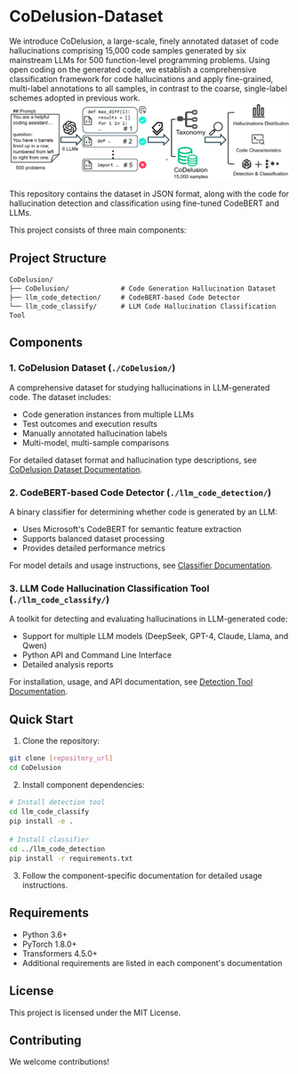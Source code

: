# CoDelusion-Dataset

We introduce CoDelusion, a large-scale, finely annotated dataset of code hallucinations comprising 15,000 code samples generated by six mainstream LLMs for 500 function-level programming problems. Using open coding on the generated code, we establish a comprehensive classification framework for code hallucinations and apply fine-grained, multi-label annotations to all samples, in contrast to the coarse, single-label schemes adopted in previous work.![overview](./assets/overview.png)

This repository contains the dataset in JSON format, along with the code for hallucination detection and classification using fine-tuned CodeBERT and LLMs.

This project consists of three main components:

## Project Structure

```
CoDelusion/
├── CoDelusion/             # Code Generation Hallucination Dataset
├── llm_code_detection/     # CodeBERT-based Code Detector 
└── llm_code_classify/      # LLM Code Hallucination Classification Tool
```

## Components

### 1. CoDelusion Dataset (`./CoDelusion/`)

A comprehensive dataset for studying hallucinations in LLM-generated code. The dataset includes:
- Code generation instances from multiple LLMs
- Test outcomes and execution results
- Manually annotated hallucination labels
- Multi-model, multi-sample comparisons

For detailed dataset format and hallucination type descriptions, see [CoDelusion Dataset Documentation](./CoDelusion/README.md).

### 2. CodeBERT-based Code Detector (`./llm_code_detection/`)

A binary classifier for determining whether code is generated by an LLM:
- Uses Microsoft's CodeBERT for semantic feature extraction
- Supports balanced dataset processing
- Provides detailed performance metrics

For model details and usage instructions, see [Classifier Documentation](./llm_code_detection/README.md).


### 3. LLM Code Hallucination Classification Tool (`./llm_code_classify/`)

A toolkit for detecting and evaluating hallucinations in LLM-generated code:
- Support for multiple LLM models (DeepSeek, GPT-4, Claude, Llama, and Qwen)
- Python API and Command Line Interface
- Detailed analysis reports

For installation, usage, and API documentation, see [Detection Tool Documentation](./llm_code_classify/README.md).


## Quick Start

1. Clone the repository:
```bash
git clone [repository_url]
cd CoDelusion
```

2. Install component dependencies:
```bash
# Install detection tool
cd llm_code_classify
pip install -e .

# Install classifier
cd ../llm_code_detection
pip install -r requirements.txt
```

3. Follow the component-specific documentation for detailed usage instructions.

## Requirements

- Python 3.6+
- PyTorch 1.8.0+
- Transformers 4.5.0+
- Additional requirements are listed in each component's documentation

## License

This project is licensed under the MIT License.

## Contributing

We welcome contributions! 
